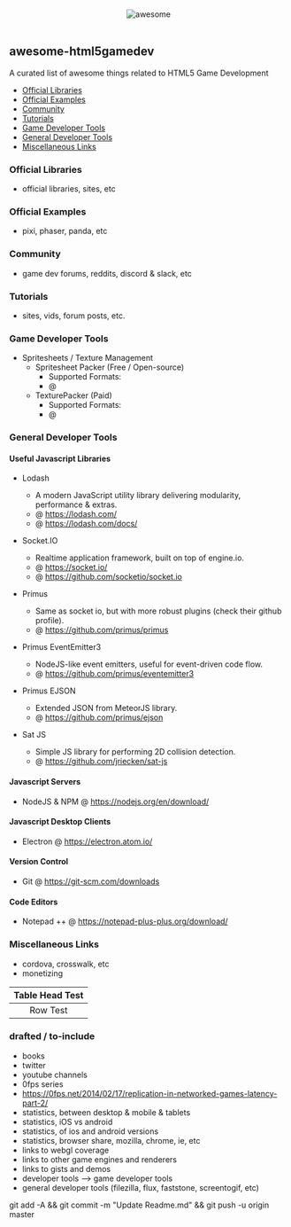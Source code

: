 <p align="center">
  <br>
  <img src="http://i.imgur.com/ObPvla5.jpg" alt="awesome">
  <br>
  <br>
</p>

## awesome-html5gamedev
A curated list of awesome things related to HTML5 Game Development

- [Official Libraries](#official-libraries)
- [Official Examples](#official-examples)
- [Community](#community)
- [Tutorials](#tutorials)
- [Game Developer Tools](#game-developer-tools)
- [General Developer Tools](#general-developer-tools)
- [Miscellaneous Links](#miscellaneous-links)

### Official Libraries
- official libraries, sites, etc

### Official Examples
- pixi, phaser, panda, etc

### Community
- game dev forums, reddits, discord & slack, etc

### Tutorials
- sites, vids, forum posts, etc.

### Game Developer Tools
- Spritesheets / Texture Management
  - Spritesheet Packer (Free / Open-source)
    - Supported Formats: 
	- @ 
  - TexturePacker (Paid)
    - Supported Formats: 
	- @ 

### General Developer Tools

#### Useful Javascript Libraries

- Lodash
  - A modern JavaScript utility library delivering modularity, performance & extras.
  - @ https://lodash.com/
  - @ https://lodash.com/docs/

- Socket.IO
  - Realtime application framework, built on top of engine.io.
  - @ https://socket.io/
  - @ https://github.com/socketio/socket.io
  
- Primus
  - Same as socket io, but with more robust plugins (check their github profile).
  - @ https://github.com/primus/primus
 
- Primus EventEmitter3
  - NodeJS-like event emitters, useful for event-driven code flow.
  - @ https://github.com/primus/eventemitter3
  
- Primus EJSON
  - Extended JSON from MeteorJS library.
  - @ https://github.com/primus/ejson

- Sat JS
  - Simple JS library for performing 2D collision detection.
  - @ https://github.com/jriecken/sat-js
 
#### Javascript Servers
- NodeJS & NPM @ https://nodejs.org/en/download/

#### Javascript Desktop Clients
- Electron @ https://electron.atom.io/

#### Version Control
- Git @ https://git-scm.com/downloads

#### Code Editors
- Notepad ++ @ https://notepad-plus-plus.org/download/

### Miscellaneous Links
- cordova, crosswalk, etc
- monetizing

|Table Head Test|
|:-------------:|
| Row Test      | 


### drafted / to-include
- books
- twitter
- youtube channels
- 0fps series
- https://0fps.net/2014/02/17/replication-in-networked-games-latency-part-2/
- statistics, between desktop & mobile & tablets
- statistics, iOS vs android
- statistics, of ios and android versions
- statistics, browser share, mozilla, chrome, ie, etc
- links to webgl coverage
- links to other game engines and renderers
- links to gists and demos
- developer tools --> game developer tools
- general developer tools (filezilla, flux, faststone, screentogif, etc)

git add -A && git commit -m "Update Readme.md" && git push -u origin master